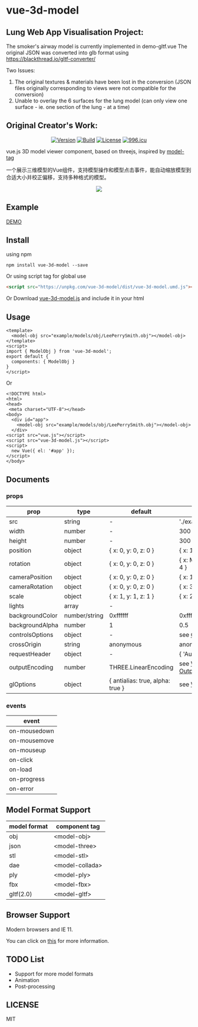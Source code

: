 # vue-3d-model

## Lung Web App Visualisation Project:
The smoker's airway model is currently implemented in demo-gltf.vue
The original JSON was converted into glb format using https://blackthread.io/gltf-converter/

Two Issues:
1. The original textures & materials have been lost in the conversion (JSON files originally corresponding to views were not compatible for the conversion)
2. Unable to overlay the 6 surfaces for the lung model (can only view one surface - ie. one section of the lung - at a time)

## Original Creator's Work:

<p align="center">
    <a href="https://www.npmjs.com/package/vue-3d-model"><img src="https://img.shields.io/npm/v/vue-3d-model.svg" alt="Version"></a>
    <a href="https://travis-ci.org/hujiulong/vue-3d-model"><img src="https://travis-ci.org/hujiulong/vue-3d-model.svg?branch=master" alt="Build"></a>
    <a href="https://www.npmjs.com/package/vue-3d-model"><img src="https://img.shields.io/npm/l/vue-3d-model.svg" alt="License"></a>
    <a href="https://996.icu"><img src="https://img.shields.io/badge/link-996.icu-red.svg" alt="996.icu"></a>
</p>

vue.js 3D model viewer component, based on threejs, inspired by [model-tag](https://github.com/mrdoob/model-tag)

一个展示三维模型的Vue组件，支持模型操作和模型点击事件，能自动缩放模型到合适大小并校正偏移，支持多种格式的模型。

<p align="center">
  <img src="./preview.gif">
</p>

## Example
[DEMO](https://hujiulong.github.io/vue-3d-model/#/demo-basic)

## Install
using npm
```
npm install vue-3d-model --save
```
Or using script tag for global use
```html
<script src="https://unpkg.com/vue-3d-model/dist/vue-3d-model.umd.js"></script>
```

Or Download <a href="https://unpkg.com/vue-3d-model/dist/vue-3d-model.umd.js">vue-3d-model.js</a> and include it in your html

## Usage

```vue
<template>
  <model-obj src="example/models/obj/LeePerrySmith.obj"></model-obj>
</template>
<script>
import { ModelObj } from 'vue-3d-model';
export default {
  components: { ModelObj }
}
</script>
```
Or
```vue
<!DOCTYPE html>
<html>
<head>
 <meta charset="UTF-8"></head>
<body>
  <div id="app">
    <model-obj src="example/models/obj/LeePerrySmith.obj"></model-obj>
  </div>
<script src="vue.js"></script>
<script src="vue-3d-model.js"></script>
<script>
  new Vue({ el: '#app' });
</script>
</body>
```

## Documents

### props
| prop            | type          | default              |  example                                   |
| --------------- |---------------|----------------------|--------------------------------------------|  
| src             | string        | -                    | './exapmle.obj'                            |
| width           | number        | -                    | 300                                        |
| height          | number        | -                    | 300                                        |
| position        | object        | { x: 0, y: 0, z: 0 } | { x: 100, y: 20, z: -10 }                  |
| rotation        | object        | { x: 0, y: 0, z: 0 } | { x: Math.PI / 2, y: 0, z: - Math.PI / 4 } |
| cameraPosition  | object        | { x: 0, y: 0, z: 0 } | { x: 1, y: 2, z: -3 } |
| cameraRotation  | object        | { x: 0, y: 0, z: 0 } | { x: 3, y: 2, z: -1 } |
| scale           | object        | { x: 1, y: 1, z: 1 } | { x: 2, y: 2, z: 3 }                       |
| lights          | array         | -                    |                                            |
| backgroundColor | number/string | 0xffffff             | 0xffffff/'#f00'/'rgb(255,255,255)'         |
| backgroundAlpha | number        | 1                    | 0.5                                        |
| controlsOptions | object        | -                    | see [OrbitControls Properties](https://threejs.org/docs/#examples/en/controls/OrbitControls) |
| crossOrigin     | string        | anonymous            | anonymous/use-credentials                  |
| requestHeader   | object        | -                    | { 'Authorization: Bearer token' }          |
| outputEncoding     | number       | THREE.LinearEncoding                | see [WebGLRenderer OutputEncoding](https://threejs.org/docs/index.html#api/en/renderers/WebGLRenderer.outputEncoding)                                 |
| glOptions       | object        | { antialias: true, alpha: true }  | see [WebGLRenderer Parameters](https://threejs.org/docs/index.html#api/en/renderers/WebGLRenderer) |

### events

| event         |
| ------------- |
| on-mousedown  |
| on-mousemove  |
| on-mouseup    |
| on-click      |
| on-load       |
| on-progress   |
| on-error      |

## Model Format Support
| model format  | component tag     |
| ------------- |-------------------|
| obj           | \<model-obj>      |
| json          | \<model-three>    |
| stl           | \<model-stl>      |
| dae           | \<model-collada>  |
| ply           | \<model-ply>      |
| fbx           | \<model-fbx>      |
| gltf(2.0)     | \<model-gltf>     |

## Browser Support
Modern browsers and IE 11.

You can click on [this](http://caniuse.com/#search=webgl) for more information. 

## TODO List
* Support for more model formats
* Animation
* Post-processing

## LICENSE
MIT
